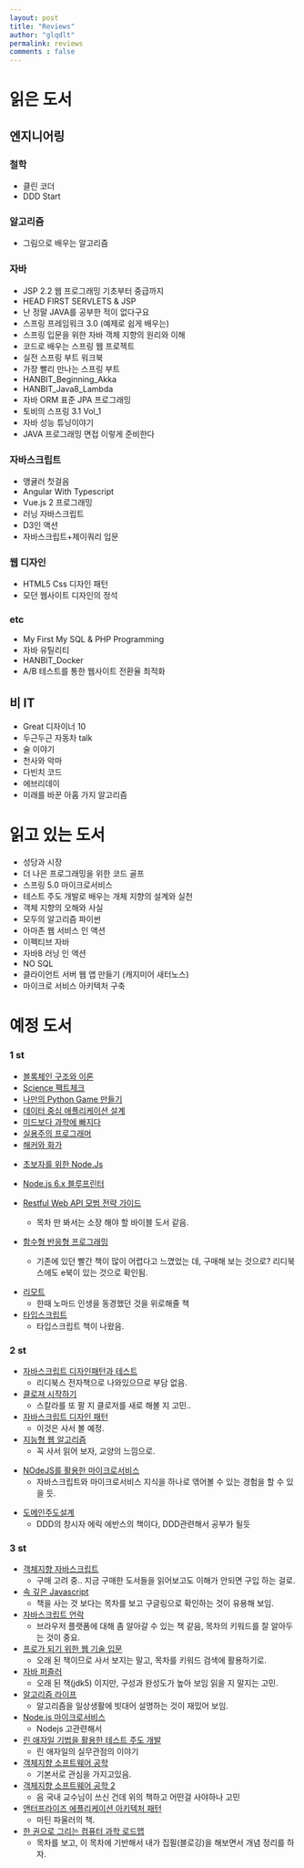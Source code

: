 ```yaml
---
layout: post
title: "Reviews"
author: "glqdlt"
permalink: reviews
comments : false
---
```


# 읽은 도서

## 엔지니어링

### 철학
+ 클린 코더
+ DDD Start

### 알고리즘
+ 그림으로 배우는 알고리즘


### 자바
+ JSP 2.2 웹 프로그래밍 기초부터 중급까지
+ HEAD FIRST SERVLETS & JSP
+ 난 정말 JAVA를 공부한 적이 없다구요
+ 스프링 프레임워크 3.0 (예제로 쉽게 배우는)
+ 스프링 입문을 위한 자바 객체 지향의 원리와 이해
+ 코드로 배우는 스프링 웹 프로젝트
+ 실전 스프링 부트 워크북
+ 가장 빨리 만나는 스프링 부트
+ HANBIT_Beginning_Akka
+ HANBIT_Java8_Lambda
+ 자바 ORM 표준 JPA 프로그래밍
+ 토비의 스프링 3.1 Vol_1
+ 자바 성능 튜닝이야기
+ JAVA 프로그래밍 면접 이렇게 준비한다


### 자바스크립트
+ 앵귤러 첫걸음
+ Angular With Typescript
+ Vue.js 2 프로그래밍
+ 러닝 자바스크립트
+ D3인 액션
+ 자바스크립트+제이쿼리 입문

### 웹 디자인
+ HTML5 Css 디자인 패턴
+ 모던 웹사이트 디자인의 정석

### etc
+ My First My SQL & PHP Programming
+ 자바 유틸리티
+ HANBIT_Docker
+ A/B 테스트를 통한 웹사이트 전환율 최적화


## 비 IT

+ Great 디자이너 10
+ 두근두근 자동차 talk
+ 술 이야기
+ 천사와 악마
+ 다빈치 코드
+ 에브리데이
+ 미래를 바꾼 아홉 가지 알고리즘



# 읽고 있는 도서

+ 성당과 시장
+ 더 나은 프로그래밍을 위한 코드 골프
+ 스프링 5.0 마이크로서비스
+ 테스트 주도 개발로 배우는 개체 지향의 설계와 실천
+ 객체 지향의 오해와 사실
+ 모두의 알고리즘 파이썬
+ 아마존 웹 서비스 인 액션
+ 이펙티브 자바
+ 자바8 러닝 인 액션
+ NO SQL
+ 클라이언트 서버 웹 앱 만들기 (캐지미어 새터노스)
+ 마이크로 서비스 아키텍처 구축



# 예정 도서

### 1 st

+ [블록체인 구조와 이론](http://book.naver.com/bookdb/book_detail.nhn?bid=12152995)
+ [Science 팩트체크](http://book.naver.com/bookdb/book_detail.nhn?bid=13497252)
+ [나만의 Python Game 만들기](http://book.naver.com/bookdb/book_detail.nhn?bid=7821203)
+ [데이터 중심 애플리케이션 설계](http://book.naver.com/bookdb/book_detail.nhn?bid=13483879)
+ [미드보다 과학에 빠지다](http://book.naver.com/bookdb/book_detail.nhn?bid=13458150)
+ [실용주의 프로그래머](http://book.naver.com/bookdb/book_detail.nhn?bid=7467119)
+ [해커와 화가](http://book.naver.com/bookdb/book_detail.nhn?bid=7399482)
* [초보자를 위한 Node.Js](http://book.naver.com/bookdb/book_detail.nhn?bid=13445068)
* [Node.js 6.x 블루프린터](http://book.naver.com/bookdb/book_detail.nhn?bid=12181871)

* [Restful Web API 모범 전략 가이드](http://book.naver.com/bookdb/book_detail.nhn?bid=9520318)
    * 목차 만 봐서는 소장 해야 할 바이블 도서 같음.
* [함수형 반응형 프로그래밍](http://book.naver.com/bookdb/book_detail.nhn?bid=12285041)
    * 기존에 있던 빨간 책이 많이 어렵다고 느꼈었는 데, 구매해 보는 것으로? 리디북스에도 e북이 있는 것으로 확인됨.
+ [리모트](http://book.naver.com/bookdb/book_detail.nhn?bid=8552172)
    + 한때 노마드 인생을 동경했던 것을 위로해줄 책
+ [타입스크립트](http://book.naver.com/bookdb/book_detail.nhn?bid=13440207)
    + 타입스크립트 책이 나왔음.


### 2 st

+ [자바스크립트 디자인패턴과 테스트](https://ridibooks.com/v2/Detail?id=754020259)
    * 리디북스 전자책으로 나와있으므로 부담 없음.
+ [클로져 시작하기](http://book.naver.com/bookdb/book_detail.nhn?bid=10439897)
    + 스칼라를 또 팔 지 클로저를 새로 해볼 지 고민..
+ [자바스크립트 디자인 패턴](http://book.naver.com/bookdb/book_detail.nhn?bid=10824738)
    * 이것은 사서 볼 예정.
+ [지능형 웹 알고리즘](http://book.naver.com/bookdb/book_detail.nhn?bid=12724573)
    + 꼭 사서 읽어 보자, 교양의 느낌으로.
* [NOdeJS를 활용한 마이크로서비스](http://book.naver.com/bookdb/book_detail.nhn?bid=12452996)
    * 자바스크립트와 마이크로서비스 지식을 하나로 엮어볼 수 있는 경험을 할 수 있을 듯.
+ [도메인주도설계](http://book.naver.com/bookdb/book_detail.nhn?bid=6680572)
    + DDD의 창시자 에릭 에반스의 책이다, DDD관련해서 공부가 될듯


### 3 st

+ [객체지향 자바스크립트](http://m.book.naver.com/bookdb/book_detail.nhn?biblio.bid=12595865)
    * 구매 고려 중.. 지금 구매한 도서들을 읽어보고도 이해가 안되면 구입 하는 걸로.
+ [속 깊은 Javascript](http://book.naver.com/bookdb/book_detail.nhn?bid=11282182)
     * 책을 사는 것 보다는 목차를 보고 구글링으로 확인하는 것이 유용해 보임.
+ [자바스크립트 언락](http://book.naver.com/bookdb/book_detail.nhn?bid=12327714)
    * 브라우저 플랫폼에 대해 좀 알아갈 수 있는 책 같음, 목차의 키워드를 잘 알아두는 것이 중요.
+ [프로가 되기 위한 웹 기술 입문](http://m.book.naver.com/bookdb/book_detail.nhn?biblio.bid=6876538)
    + 오래 된 책이므로 사서 보지는 말고, 목차를 키워드 검색에 활용하기로.
+ [자바 퍼즐러](http://www.hanbit.co.kr/store/books/look.php?p_code=B3886341469)
    + 오래 된 책(jdk5) 이지만, 구성과 완성도가 높아 보임 읽을 지 말지는 고민.
+ [알고리즘 라이프](http://book.naver.com/bookdb/book_detail.nhn?bid=12836325)
    + 알고리즘을 일상생활에 빗대어 설명하는 것이 재밌어 보임.
+ [Node.js 마이크로서비스](http://m.book.naver.com/bookdb/book_detail.nhn?biblio.bid=13270981)
    + Nodejs 고관련해서
+ [린 애자일 기법을 활용한 테스트 주도 개발](http://book.naver.com/bookdb/book_detail.nhn?bid=7624003)
    + 린 애자일의 실무관점의 이야기
+ [객체지향 소프트웨어 공학](http://book.naver.com/bookdb/book_detail.nhn?bid=6822069)
    + 기본서로 관심을 가지고있음.
+ [객체지향 소프트웨어 공학 2](http://book.naver.com/bookdb/book_detail.nhn?bid=11945173)
    + 음 국내 교수님이 쓰신 건데 위의 책하고 어떤걸 사야하나 고민
+ [앤터프라이즈 에플리케이션 아키텍처 패턴](http://book.naver.com/bookdb/book_detail.nhn?bid=9699564)
    + 마틴 파울러의 책.
+ [한 권으로 그리는 컴퓨터 과학 로드맵](http://book.naver.com/bookdb/book_detail.nhn?bid=13496659)
    + 목차를 보고, 이 목차에 기반해서 내가 집필(블로깅)을 해보면서 개념 정리를 하자.